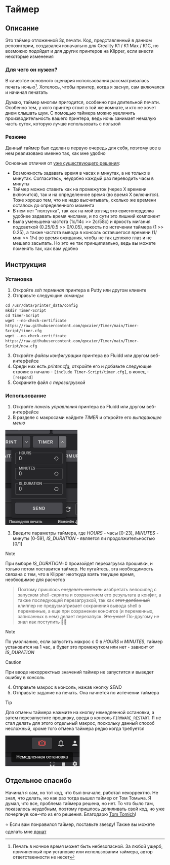 # Таймер
## Описание
Это таймер отложенной 3д печати. Код, представленный в данном репозитории, создавался изначально для Creality K1 / K1 Max / K1C, но возможно подойдет и для других принтеров на Klipper, если внести некоторые изменения
### Для чего он нужен?
В качестве основного сценария использования рассматривалась печать ночью[^1]. Хотелось, чтобы принтер, когда я заснул, сам включался и начинал печатать

Думаю, таймер многим пригодится, особенно при длительной печати. Особенно тем, у кого принтер стоит в той же комнате, и кто не хочет днем слышать шум. С помощью таймера можно увеличить производительность вашего принтера, ведь ночь занимает немалую часть суток, которую лучше использовать с пользой
### Резюме
Данный таймер был сделан в первую очередь для себя, поэтому все в нем реализовано именно так, как мне удобно 

Основные отличия от [уже существующего решения](https://github.com/Tombraider2006/K1/blob/main/timer.md):
* Возможность задавать время в часах и минутах, а не только в минутах. Согласитесь, неудобно каждый раз переводить часы в минуты
* Таймер можно ставить как на промежуток (через X времени включится), так и на определенное время (во время X включится). Тоже хорошо тем, что не надо высчитывать, сколько же времени осталось до определенного момента
* В нем нет "ползунка", так как на мой взгляд ~~это свистоперделка~~ удобнее задавать время числами, и по сути это лишний компонент
* Была уменьшена частота (1с/14с >> 2с/58с) и яркость мигания подсветкой (0.25/0.5 >> 0/0.05), яркость по истечении таймера (1 >> 0.25), а также частота вывода в консоль оставшегося времени (1/мин >> 1/ч) во время ожидания, чтобы не так цепляло глаз и не мешало засыпать. Но это не так принципиально, ведь вы можете поменять так, как вам удобно
## Инструкция
### Установка
1. Откройте *ssh терминал* принтера в Putty или другом клиенте
2. Отправьте следующие команды:

```
cd /usr/data/printer_data/config
mkdir Timer-Script
cd Timer-Script
wget --no-check-certificate https://raw.githubusercontent.com/qocaier/Timer/main/Timer-Script/timer.cfg
wget --no-check-certificate https://raw.githubusercontent.com/qocaier/Timer/main/Timer-Script/now.cfg
```

3. Откройте *файлы конфигурации* принтера во Fluidd или другом веб-интерфейсе
4. Среди них есть *printer.cfg*, откройте его и добавьте следующие строки: в начало - `[include Timer-Script/timer.cfg]`, в конец - `[respond]`
5. Сохраните файл *с перезагрузкой*
### Использование
1. Откройте *панель управления* принтера во Fluidd или другом веб-интерфейсе
2. В разделе с макросами найдите *TIMER* и откройте его *выпадающее меню*

![Так оно выглядит](macro_on.png)

3. Введите параметры таймера, где *HOURS* - часы [0-23], *MINUTES* - минуты [0-59], *IS_DURATION* - является ли продолжительностью [0/1]
> [!NOTE]
> При выборе *IS_DURATION*=0 произойдет перезагрузка прошивки, и только потом поставится таймер. Не пугайтесь, эта необходимость связана с тем, что в Klipper неоткуда взять текущее время, необходимое для расчетов

> Поэтому пришлось ~~создавать костыль~~ изобретать велосипед с запуском shell-скрипта и сохранением его результата в конфиг, а также последующей перезагрузкой, так как ~~этот долбанный~~ клиппер не предусматривает сохранения вывода shell в переменные, а еще при сохранении конфигов (и переменных, записанных в нем) делает перезапуск. ~~Это ужас!~~ По-другому не знал как поступить 🤷‍♂️

> [!NOTE]
> По умолчанию, если запустить макрос с 0 в *HOURS* и *MINUTES*, таймер установится на 1 час, а будет это промежутком или нет - зависит от *IS_DURATION*

> [!CAUTION]
> При вводе некорректных значений таймер не запустится и выведет ошибку в консоль

4. Отправьте макрос в консоль, нажав кнопку *SEND*
5. Отправьте задание на печать. Она начнется по истечении таймера

> [!TIP]
> Для отмены таймера нажмите на кнопку немедленной остановки, а затем перезапустите прошивку, введя в консоль `FIRMWARE_RESTART`. Я не стал делать для этого отдельный макрос, поскольку данный способ несложный, кроме того отмена таймера редко когда требуется

![Кнопка немедленной остановки](macro_off.png)
## Отдельное спасибо
Начинал я сам, но тот код, что был вначале, работал некорректно. Не знал, что делать, но как раз тогда вышел таймер от Том Томыча. Я думал, что все, проблема таймера решена, но нет. То что было там, показалось неудобным, поэтому пришлось допиливать свой код, но уже почерпнув кое-что из его решения. Благодарю [Tom Tomich](https://github.com/Tombraider2006)!

⭐ Если вам понравился таймер, поставьте звезду! Также вы можете сделать мне [донат](https://yoomoney.ru/to/4100118097118682)

[^1]: Печать в ночное время может быть небезопасной. За любой ущерб, причиненный при установке или использовании таймера, автор ответственности не несет
